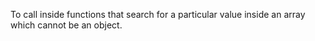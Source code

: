 To call inside functions that search for a particular value inside an array which cannot be an object.